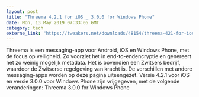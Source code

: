 ```yaml
---
layout: post
title: "Threema 4.2.1 for iOS _ 3.0.0 for Windows Phone"
date: Mon, 13 May 2019 07:33:05 GMT
category: tech
externe_link: "https://tweakers.net/downloads/48154/threema-421-for-ios-300-for-windows-phone.html"
---
```


Threema is een messaging-app voor Android, iOS en Windows Phone, met de focus op veiligheid. Zo voorziet het in end-to-endencryptie en genereert het zo weinig mogelijk metadata. Het is bovendien een Zwitsers bedrijf, waardoor de Zwitserse regelgeving van kracht is. De verschillen met andere messaging-apps worden op deze pagina uiteengezet. Versie 4.2.1 voor iOS en versie 3.0.0 voor Windows Phone zijn vrijgegeven, met de volgende veranderingen: Threema 3.0.0 for Windows Phone<img src="http://feeds.feedburner.com/~r/tweakers/mixed/~4/xA1iS9K0r2Y" height="1" width="1" alt=""/>

